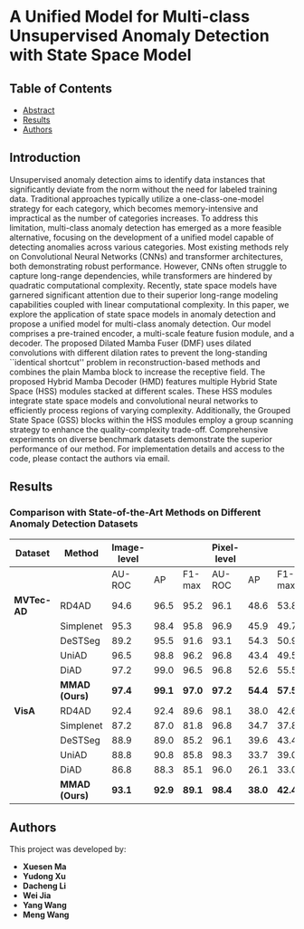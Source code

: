 # A Unified Model for Multi-class Unsupervised Anomaly Detection with State Space Model

## Table of Contents
- [Abstract](#abstract)
- [Results](#results)
- [Authors](#authors)

## Introduction
Unsupervised anomaly detection aims to identify data instances that significantly deviate from the norm without the need for labeled training data. Traditional approaches typically utilize a one-class-one-model strategy for each category, which becomes memory-intensive and impractical as the number of categories increases. To address this limitation, multi-class anomaly detection has emerged as a more feasible alternative, focusing on the development of a unified model capable of detecting anomalies across various categories. Most existing methods rely on Convolutional Neural Networks (CNNs) and transformer architectures, both demonstrating robust performance. However, CNNs often struggle to capture long-range dependencies, while transformers are hindered by quadratic computational complexity. Recently, state space models have garnered significant attention due to their superior long-range modeling capabilities coupled with linear computational complexity. In this paper, we explore the application of state space models in anomaly detection and propose a unified model for multi-class anomaly detection. Our model comprises a pre-trained encoder, a multi-scale feature fusion module, and a decoder. The proposed Dilated Mamba Fuser (DMF) uses dilated convolutions with different dilation rates to prevent the long-standing ``identical shortcut'' problem in reconstruction-based methods and combines the plain Mamba block to increase the receptive field. The proposed Hybrid Mamba Decoder (HMD) features multiple Hybrid State Space (HSS) modules stacked at different scales. These HSS modules integrate state space models and convolutional neural networks to efficiently process regions of varying complexity. Additionally, the Grouped State Space (GSS) blocks within the HSS modules employ a group scanning strategy to enhance the quality-complexity trade-off. Comprehensive experiments on diverse benchmark datasets demonstrate the superior performance of our method. For implementation details and access to the code, please contact the authors via email.

## Results

### Comparison with State-of-the-Art Methods on Different Anomaly Detection Datasets

| Dataset              | Method                                                        | Image-level    |            |                  | Pixel-level |                  |                  |                  |                  |      |
|----------------------|---------------------------------------------------------------|----------------|------------|------------------|-------------|------------------|------------------|------------------|------------------|------|
|                      |                                                               | AU-ROC         | AP         | F1-max           | AU-ROC      | AP               | F1-max           | AU-PRO           | mAD              |      |
| **MVTec-AD**         | RD4AD                                                         | 94.6           | 96.5       | 95.2             | 96.1        | 48.6             | 53.8             | 91.1             | 82.3             |      |
|                      | Simplenet                                                     | 95.3           | 98.4       | 95.8             | 96.9        | 45.9             | 49.7             | 86.5             | 81.2             |      |
|                      | DeSTSeg                                                       | 89.2           | 95.5       | 91.6             | 93.1        | 54.3             | 50.9             | 64.8             | 77.1             |      |
|                      | UniAD                                                         | 96.5           | 98.8       | 96.2             | 96.8        | 43.4             | 49.5             | 90.7             | 81.7             |      |
|                      | DiAD                                                          | 97.2           | 99.0       | 96.5             | 96.8        | 52.6             | 55.5             | 90.7             | 84.0             |      |
|                      | **MMAD (Ours)**                                               | **97.4**       | **99.1**   | **97.0**         | **97.2**    | **54.4**         | **57.5**         | **93.2**         | **85.1**         |      |
| **VisA**             | RD4AD                                                         | 92.4           | 92.4       | 89.6             | 98.1        | 38.0             | 42.6             | 91.8             | 77.8             |      |
|                      | Simplenet                                                     | 87.2           | 87.0       | 81.8             | 96.8        | 34.7             | 37.8             | 81.4             | 72.4             |      |
|                      | DeSTSeg                                                       | 88.9           | 89.0       | 85.2             | 96.1        | 39.6             | 43.4             | 67.4             | 72.8             |      |
|                      | UniAD                                                         | 88.8           | 90.8       | 85.8             | 98.3        | 33.7             | 39.0             | 85.5             | 74.6             |      |
|                      | DiAD                                                          | 86.8           | 88.3       | 85.1             | 96.0        | 26.1             | 33.0             | 76.2             | 70.1             |      |
|                      | **MMAD (Ours)**                                               | **93.1**       | **92.9**   | **89.1**         | **98.4**    | **38.0**         | **42.4**         | **91.0**         | **77.8**         |      |


## Authors
This project was developed by:

- **Xuesen Ma**
- **Yudong Xu**
- **Dacheng Li**
- **Wei Jia**
- **Yang Wang**
- **Meng Wang**




